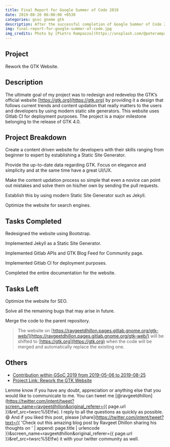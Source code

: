 ```yaml
---
title: Final Report for Google Summer of Code 2019
date: 2019-08-26 06:00:00 +0530
categories: gsoc gnome gtk
description: After the successful completion of Google Summer of Code 2019, here is my final report about my project. I reimplemented the GTK Website as a Jekyll Website and updated its design and deployment method. Read this blog for information about the project.
img: final-report-for-google-summer-of-code.jpg
img_credits: Photo by [Pietro Rampazzo](https://unsplash.com/@peterampazzo) on [Unsplash](https://unsplash.com)
---
```


## Project

Rework the GTK Website.

## Description

The ultimate goal of my project was to redesign and redevelop the GTK’s official website [https://gtk.org](https://gtk.org) by providing it a design that follows current trends and content updation that really matters to the users and developers by using modern static site generators. This website uses Gitlab CI for deployment purposes. The project is a major milestone belonging to the release of GTK 4.0.

## Project Breakdown

<i class="fas fa-calendar-alt text-info"></i> Create a content driven website for developers with their skills ranging from beginner to expert by establishing a Static Site Generator.

<i class="fas fa-calendar-alt text-info"></i> Provide the up-to-date data regarding GTK. Focus on elegance and simplicity and at the same time have a great UI/UX.

<i class="fas fa-calendar-alt text-info"></i> Make the content updation process so simple that even a novice can point out mistakes and solve them on his/her own by sending the pull requests.

<i class="fas fa-calendar-alt text-info"></i> Establish this by using modern Static Site Generator such as Jekyll.

<i class="fas fa-calendar-alt text-info"></i> Optimize the website for search engines.

## Tasks Completed

<i class="fas fa-check-circle text-success"></i> Redesigned the website using Bootstrap.

<i class="fas fa-check-circle text-success"></i> Implemented Jekyll as a Static Site Generator.

<i class="fas fa-check-circle text-success"></i> Implemented Gitlab APIs and GTK Blog Feed for Community page.

<i class="fas fa-check-circle text-success"></i> Implemented Gitlab CI for deployment purposes.

<i class="fas fa-check-circle text-success"></i> Completed the entire documentation for the website.

## Tasks Left

<i class="fas fa-exclamation-circle text-danger"></i> Optimize the website for SEO.

<i class="fas fa-exclamation-circle text-danger"></i> Solve all the remaining bugs that may arise in future.

<i class="fas fa-exclamation-circle text-danger"></i> Merge the code to the parent repository.

> The website on [https://ravgeetdhillon.pages.gitlab.gnome.org/gtk-web/](https://ravgeetdhillon.pages.gitlab.gnome.org/gtk-web/) will be shifted to [https://gtk.org](https://gtk.org) when the code will be merged and automatically replace the existing one.

## Others

* [Contribution within GSoC 2019 from 2019-05-06 to 2019-08-25](https://github.com/ravgeetdhillon/gtk-web/commits/master?author=ravgeetdhillon&since=2019-05-06&until=2019-08-25)
* [Project Link: Rework the GTK Website](https://summerofcode.withgoogle.com/projects/#6195706342146048)

Lemme know if you have any doubt, appreciation or anything else that you would like to communicate to me. You can tweet me [@ravgeetdhillon](https://twitter.com/intent/tweet?screen_name=ravgeetdhillon&original_referer={{ page.url }}&ref_src=twsrc%5Etfw). I reply to all the questions as quickly as possible. 😄 And if you liked this post, please [share](https://twitter.com/intent/tweet?text={{ 'Check out this amazing blog post by Ravgeet Dhillon sharing his thoughts on ' | append: page.title | urlencode }}&screen_name=ravgeetdhillon&original_referer={{ page.url }}&ref_src=twsrc%5Etfw) it with your twitter community as well.